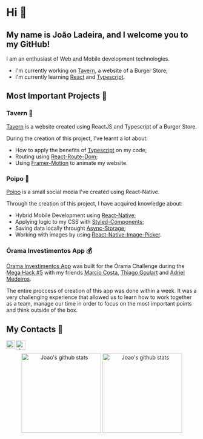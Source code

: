 # Hi :wave:
## My name is João Ladeira, and I welcome you to my GitHub!

I am an enthusiast of Web and Mobile development technologies.

- I'm currently working on [Tavern](https://github.com/ladeira1/tavern), a website of a Burger Store;
- I'm currently learning [React](https://reactjs.org/) and [Typescript](https://www.typescriptlang.org/).

## Most Important Projects :bookmark:
### Tavern :hamburger:
  [Tavern](https://github.com/ladeira1/tavern) is a website created using ReactJS and Typescript of a Burger Store. 
  
  During the creation of this project, I've learnt a lot about:
  - How to apply the benefits of [Typescript](https://www.typescriptlang.org/) on my code;
  - Routing using [React-Route-Dom](https://reactrouter.com/web/guides/quick-start); 
  - Using [Framer-Motion](https://www.framer.com/motion/) to animate my website.

  ### Poipo :speech_balloon:
  [Poipo](https://github.com/ladeira1/poipo) is a small social media I've created using React-Native.

  Through the creation of this project, I have acquired knowledge about: 
  - Hybrid Mobile Development using [React-Native](https://reactnative.dev/);
  - Applying logic to my CSS with [Styled-Components](https://styled-components.com/); 
  - Saving data locally throught [Async-Storage](https://reactnative.dev/docs/asyncstorage); 
  - Working with images by using [React-Native-Image-Picker](https://github.com/react-native-image-picker/react-native-image-picker).

  ### Órama Investimentos App :moneybag:
  [Órama Investimentos App](https://github.com/mcosta21/megahack-orama-mobile) was built for the Órama Challenge during the [Mega Hack #5](https://www.megahack.com.br/) with my friends [Marcio Costa](https://github.com/mcosta21), [Thiago Goulart](https://github.com/thiagogoulart95) and [Adriel Medeiros](https://github.com/Adriel2105).

  The entire proccess of creation of this app was done within a week. It was a very challenging experience that allowed us to learn how to work together as a team, manage our time in order to focus on the most important points and think outside of the box.

  ## My Contacts :iphone:
  <div align="center">
  <a href="https://www.linkedin.com/in/ladeira1/">
    <img align="left" alt="João's LinkedIN" width="22px" src="https://raw.githubusercontent.com/peterthehan/peterthehan/master/assets/linkedin.svg" />
  </a>

  <a href="mailto:joaoladeirag@gmail.com">
    <img align="left" alt="João's Gmail" height="25px" src="https://img.shields.io/badge/-joaoladeirag@gmail.com-263238?style=flat-square&labelColor=6441a4&logo=gmail&logoColor=white&link=mailto:joaoladeirag@gmail.com" />
  </a>
  <br/>
  </div>
  <br />

  
<div align="center">
<img alt="Joao's github stats" height="210" src="https://github-readme-stats.vercel.app/api?username=ladeira1&theme=omni&show_icons=true&hide_border=true" />

<img alt="Joao's github stats" height="210" src="https://github-readme-stats.vercel.app/api/top-langs/?username=ladeira1&theme=omni&hide_border=true" />
</div>
